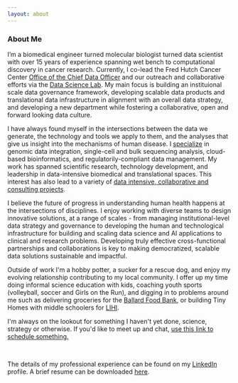 ```yaml
---
layout: about 
---
```



### About Me
I’m a biomedical engineer turned molecular biologist turned data scientist with over 15 years of experience spanning wet bench to computational discovery in cancer research. Currently, I co-lead the Fred Hutch Cancer Center [Office of the Chief Data Officer](https://ocdo.fredhutch.org/) and our outreach and collaborative efforts via the [Data Science Lab](https://hutchdatascience.org/).  My main focus is building an instituional scale data governance framework, developing scalable data products and translational data infrastructure in alignment with an overall data strategy, and developing a new department while fostering a collaborative, open and forward looking data culture.

I have always found myself in the intersections between the data we generate, the technology and tools we apply to them, and the analyses that give us insight into the mechanisms of human disease. I [specialize](/research) in genomic data integration, single-cell and bulk sequencing analysis, cloud-based bioinformatics, and regulatorily-compliant data management. My work has spanned scientific research, technology development, and leadership in data-intensive biomedical and translational spaces. This interest has also lead to a variety of [data intensive, collaborative and consulting projects](/projects).

I believe the future of progress in understanding human health happens at the intersections of disciplines. I enjoy working with diverse teams to design innovative solutions, at a range of scales - from managing institutional-level data strategy and governance to developing the human and technological infrastructure for building and scaling data science and AI applications to clinical and research problems. Developing truly effective cross-functional partnerships and collaborations is key to making democratized, scalable data solutions sustainable and impactful.  

Outside of work I'm a hobby potter, a sucker for a rescue dog, and enjoy my evolving relationship contributing to my local community.  I offer up my time doing informal science education with kids, coaching youth sports (volleyball, soccer and Girls on the Run), and digging in to problems around me such as delivering groceries for the [Ballard Food Bank](https://www.ballardfoodbank.org/), or building Tiny Homes with middle schoolers for [LIHI](https://www.lihihousing.org/).  


I'm always on the lookout for something I haven't yet done, science, strategy or otherwise. If you'd like to meet up and chat, [use this link to schedule something.](https://calendly.com/amypag/chat)

<br/>


The details of my professional experience can be found on my [LinkedIn](https://www.linkedin.com/in/amy-paguirigan-75a7299/) profile.  A brief resume can be downloaded [here](/assets/public-Paguirigan-2023.pdf).






